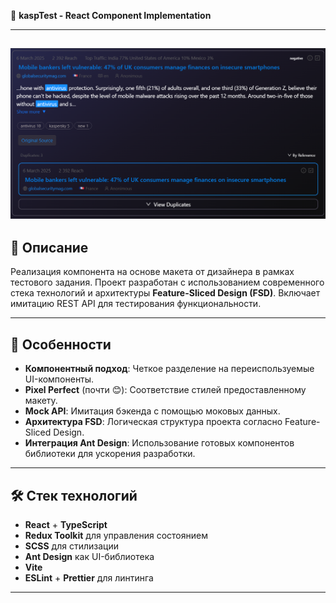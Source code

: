 🚀 **kaspTest - React Component Implementation**

---

![Project Screenshot](image.png)
---

## 📖 Описание

Реализация компонента на основе макета от дизайнера в рамках тестового задания. Проект разработан с использованием современного стека технологий и архитектуры **Feature-Sliced Design (FSD)**. Включает имитацию REST API для тестирования функциональности.

---

## 🌟 Особенности

- **Компонентный подход**: Четкое разделение на переиспользуемые UI-компоненты.
- **Pixel Perfect** (почти 😊): Соответствие стилей предоставленному макету.
- **Mock API**: Имитация бэкенда с помощью моковых данных.
- **Архитектура FSD**: Логическая структура проекта согласно Feature-Sliced Design.
- **Интеграция Ant Design**: Использование готовых компонентов библиотеки для ускорения разработки.

---

## 🛠 Стек технологий

- **React** + **TypeScript**  
- **Redux Toolkit** для управления состоянием  
- **SCSS** для стилизации  
- **Ant Design** как UI-библиотека  
- **Vite** 
- **ESLint** + **Prettier** для линтинга

---
